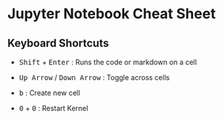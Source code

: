 # Jupyter Notebook Cheat Sheet

## Keyboard Shortcuts

* <kbd>Shift</kbd> + <kbd>Enter</kbd> : Runs the code or markdown on a cell

* <kbd>Up Arrow</kbd> / <kbd>Down Arrow</kbd> : Toggle across cells

* <kbd>b</kbd> : Create new cell

* <kbd>0</kbd> + <kbd>0</kbd> : Restart Kernel
